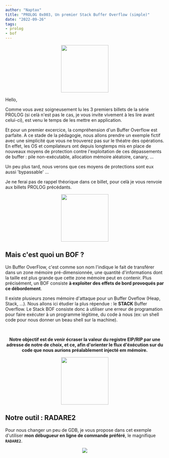 ```yaml
---
author: "Naptax"
title: "PROLOG 0x003, Un premier Stack Buffer Overflow (simple)"
date: "2022-09-26"
tags: 
- prolog
- bof
---
```


<center>
<img width="150" src="/images/virus-dancing.webp">
</center>

Hello,

Comme vous avez soigneusement lu les 3 premiers billets de la série PROLOG (si celà n'est pas le cas, je vous invite vivement à les lire avant celui-ci), est venu le temps de les mettre en application. 

Et pour un premier excercice, la compréhension d'un Buffer Overflow est parfaite. A ce stade de la pédagogie, nous allons prendre un exemple fictif avec une simplicité que vous ne trouverez pas sur le théatre des opérations. En effet, les OS et compilateurs ont depuis longtemps mis en place de nouveaux moyens de protection contre l'exploitation de ces dépassements de buffer : pile non-exécutable, allocation mémoire aléatoire, canary, ...

Un peu plus tard, nous verons que ces moyens de protections sont eux aussi 'bypassable' ...

Je ne ferai pas de rappel théorique dans ce billet, pour celà je vous renvoie aux billets PROLOG précédants.


<center>
<img width="150" src="/images/overflow.png">
</center>

## Mais c'est quoi un BOF ?

Un Buffer OverFlow, c'est comme son nom l'indique le fait de transférer dans un zone mémoire pré-dimensionnée, une quantité d'informations dont la taille est plus grande que cette zone mémoire peut en contenir. Plus précisément, un BOF consiste **à exploiter des effets de bord provoqués par ce débordement**.

Il existe plusieurs zones mémoire d'attaque pour un Buffer Oveflow (Heap, Stack, ...). Nous allons ici étudier la plus répendue : le **STACK** Buffer Overflow.
Le Stack BOF consiste donc à utiliser une erreur de programation pour faire exécuter à un programme légitime, du code à nous (ex: un shell code pour nous donner un beau shell sur la machine).

</BR>

<center>
<p>
<b>Notre objectif est de venir écraser la valeur du registre EIP/RIP par une adresse de notre de choix, et ce, afin d'orienter le flux d'éxécution sur du code que nous aurions préalablement injecté em mémoire.</b>
</p>
</center>

<center>
<img width="150" src="/images/debug.png">
</center>

## Notre outil : RADARE2

Pour nous changer un peu de GDB, je vous propose dans cet exemple d'utiliser **mon débugueur en ligne de commande préféré**, le magnifique **`RADARE2`**.


<center>
<img src="/images/wip.png">
</center>

